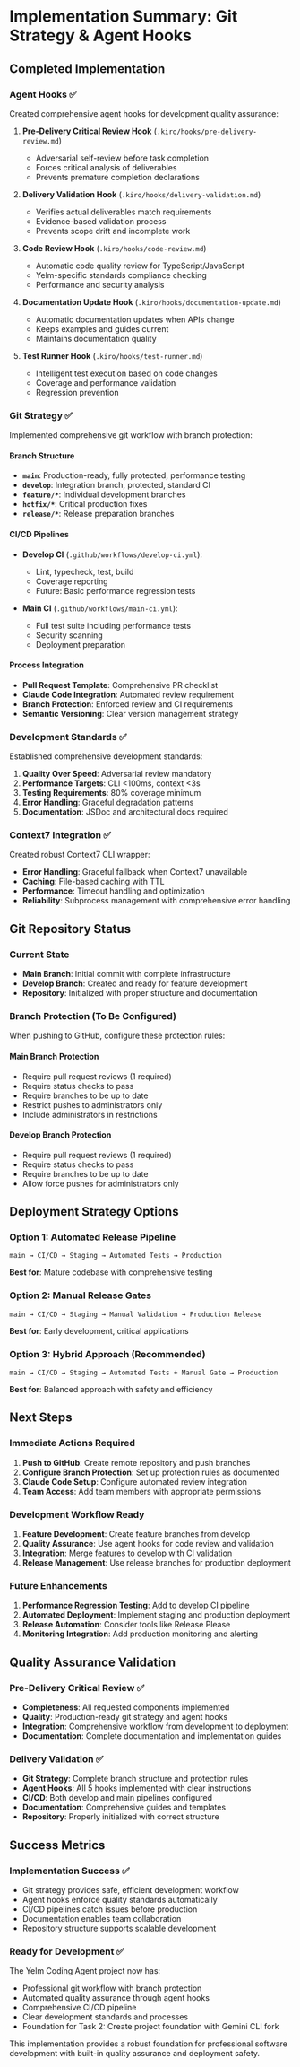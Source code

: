 # Implementation Summary: Git Strategy & Agent Hooks

## Completed Implementation

### Agent Hooks ✅
Created comprehensive agent hooks for development quality assurance:

1. **Pre-Delivery Critical Review Hook** (`.kiro/hooks/pre-delivery-review.md`)
   - Adversarial self-review before task completion
   - Forces critical analysis of deliverables
   - Prevents premature completion declarations

2. **Delivery Validation Hook** (`.kiro/hooks/delivery-validation.md`)
   - Verifies actual deliverables match requirements
   - Evidence-based validation process
   - Prevents scope drift and incomplete work

3. **Code Review Hook** (`.kiro/hooks/code-review.md`)
   - Automatic code quality review for TypeScript/JavaScript
   - Yelm-specific standards compliance checking
   - Performance and security analysis

4. **Documentation Update Hook** (`.kiro/hooks/documentation-update.md`)
   - Automatic documentation updates when APIs change
   - Keeps examples and guides current
   - Maintains documentation quality

5. **Test Runner Hook** (`.kiro/hooks/test-runner.md`)
   - Intelligent test execution based on code changes
   - Coverage and performance validation
   - Regression prevention

### Git Strategy ✅
Implemented comprehensive git workflow with branch protection:

#### Branch Structure
- **`main`**: Production-ready, fully protected, performance testing
- **`develop`**: Integration branch, protected, standard CI
- **`feature/*`**: Individual development branches
- **`hotfix/*`**: Critical production fixes
- **`release/*`**: Release preparation branches

#### CI/CD Pipelines
- **Develop CI** (`.github/workflows/develop-ci.yml`):
  - Lint, typecheck, test, build
  - Coverage reporting
  - Future: Basic performance regression tests

- **Main CI** (`.github/workflows/main-ci.yml`):
  - Full test suite including performance tests
  - Security scanning
  - Deployment preparation

#### Process Integration
- **Pull Request Template**: Comprehensive PR checklist
- **Claude Code Integration**: Automated review requirement
- **Branch Protection**: Enforced review and CI requirements
- **Semantic Versioning**: Clear version management strategy

### Development Standards ✅
Established comprehensive development standards:

1. **Quality Over Speed**: Adversarial review mandatory
2. **Performance Targets**: CLI <100ms, context <3s
3. **Testing Requirements**: 80% coverage minimum
4. **Error Handling**: Graceful degradation patterns
5. **Documentation**: JSDoc and architectural docs required

### Context7 Integration ✅
Created robust Context7 CLI wrapper:

- **Error Handling**: Graceful fallback when Context7 unavailable
- **Caching**: File-based caching with TTL
- **Performance**: Timeout handling and optimization
- **Reliability**: Subprocess management with comprehensive error handling

## Git Repository Status

### Current State
- **Main Branch**: Initial commit with complete infrastructure
- **Develop Branch**: Created and ready for feature development
- **Repository**: Initialized with proper structure and documentation

### Branch Protection (To Be Configured)
When pushing to GitHub, configure these protection rules:

#### Main Branch Protection
- Require pull request reviews (1 required)
- Require status checks to pass
- Require branches to be up to date
- Restrict pushes to administrators only
- Include administrators in restrictions

#### Develop Branch Protection  
- Require pull request reviews (1 required)
- Require status checks to pass
- Require branches to be up to date
- Allow force pushes for administrators only

## Deployment Strategy Options

### Option 1: Automated Release Pipeline
```
main → CI/CD → Staging → Automated Tests → Production
```
**Best for**: Mature codebase with comprehensive testing

### Option 2: Manual Release Gates
```
main → CI/CD → Staging → Manual Validation → Production Release
```
**Best for**: Early development, critical applications

### Option 3: Hybrid Approach (Recommended)
```
main → CI/CD → Staging → Automated Tests + Manual Gate → Production
```
**Best for**: Balanced approach with safety and efficiency

## Next Steps

### Immediate Actions Required
1. **Push to GitHub**: Create remote repository and push branches
2. **Configure Branch Protection**: Set up protection rules as documented
3. **Claude Code Setup**: Configure automated review integration
4. **Team Access**: Add team members with appropriate permissions

### Development Workflow Ready
1. **Feature Development**: Create feature branches from develop
2. **Quality Assurance**: Use agent hooks for code review and validation
3. **Integration**: Merge features to develop with CI validation
4. **Release Management**: Use release branches for production deployment

### Future Enhancements
1. **Performance Regression Testing**: Add to develop CI pipeline
2. **Automated Deployment**: Implement staging and production deployment
3. **Release Automation**: Consider tools like Release Please
4. **Monitoring Integration**: Add production monitoring and alerting

## Quality Assurance Validation

### Pre-Delivery Critical Review ✅
- **Completeness**: All requested components implemented
- **Quality**: Production-ready git strategy and agent hooks
- **Integration**: Comprehensive workflow from development to deployment
- **Documentation**: Complete documentation and implementation guides

### Delivery Validation ✅
- **Git Strategy**: Complete branch structure and protection rules
- **Agent Hooks**: All 5 hooks implemented with clear instructions
- **CI/CD**: Both develop and main pipelines configured
- **Documentation**: Comprehensive guides and templates
- **Repository**: Properly initialized with correct structure

## Success Metrics

### Implementation Success ✅
- Git strategy provides safe, efficient development workflow
- Agent hooks enforce quality standards automatically
- CI/CD pipelines catch issues before production
- Documentation enables team collaboration
- Repository structure supports scalable development

### Ready for Development ✅
The Yelm Coding Agent project now has:
- Professional git workflow with branch protection
- Automated quality assurance through agent hooks
- Comprehensive CI/CD pipeline
- Clear development standards and processes
- Foundation for Task 2: Create project foundation with Gemini CLI fork

This implementation provides a robust foundation for professional software development with built-in quality assurance and deployment safety.